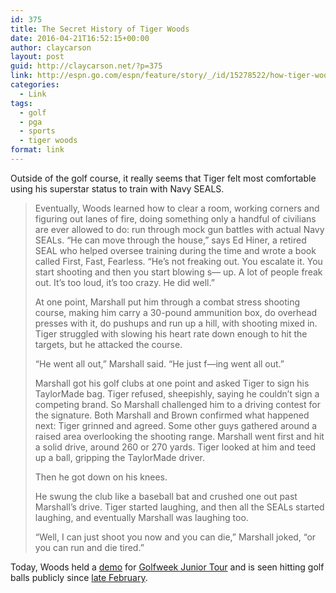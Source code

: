 ```yaml
---
id: 375
title: The Secret History of Tiger Woods
date: 2016-04-21T16:52:15+00:00
author: claycarson
layout: post
guid: http://claycarson.net/?p=375
link: http://espn.go.com/espn/feature/story/_/id/15278522/how-tiger-woods-life-unraveled-years-father-earl-woods-death)
categories: 
  - Link
tags:
  - golf
  - pga
  - sports
  - tiger woods
format: link
---
```

Outside of the golf course, it really seems that Tiger felt most comfortable using his superstar status to train with Navy SEALS.

> Eventually, Woods learned how to clear a room, working corners and figuring out lanes of fire, doing something only a handful of civilians are ever allowed to do: run through mock gun battles with actual Navy SEALs. &#8220;He can move through the house,&#8221; says Ed Hiner, a retired SEAL who helped oversee training during the time and wrote a book called First, Fast, Fearless. &#8220;He&#8217;s not freaking out. You escalate it. You start shooting and then you start blowing s&#8212; up. A lot of people freak out. It&#8217;s too loud, it&#8217;s too crazy. He did well.&#8221;
> 
> At one point, Marshall put him through a combat stress shooting course, making him carry a 30-pound ammunition box, do overhead presses with it, do pushups and run up a hill, with shooting mixed in. Tiger struggled with slowing his heart rate down enough to hit the targets, but he attacked the course.
> 
> &#8220;He went all out,&#8221; Marshall said. &#8220;He just f&#8212;ing went all out.&#8221;
> 
> Marshall got his golf clubs at one point and asked Tiger to sign his TaylorMade bag. Tiger refused, sheepishly, saying he couldn&#8217;t sign a competing brand. So Marshall challenged him to a driving contest for the signature. Both Marshall and Brown confirmed what happened next: Tiger grinned and agreed. Some other guys gathered around a raised area overlooking the shooting range. Marshall went first and hit a solid drive, around 260 or 270 yards. Tiger looked at him and teed up a ball, gripping the TaylorMade driver.
> 
> Then he got down on his knees.
> 
> He swung the club like a baseball bat and crushed one out past Marshall&#8217;s drive. Tiger started laughing, and then all the SEALs started laughing, and eventually Marshall was laughing too.
> 
> &#8220;Well, I can just shoot you now and you can die,&#8221; Marshall joked, &#8220;or you can run and die tired.&#8221; 

Today, Woods held a [demo](https://twitter.com/GWJuniorTour/status/723275985894957056) for [Golfweek Junior Tour](https://twitter.com/GWJuniorTour/status/723277404169461760) and is seen hitting golf balls publicly since [late February](https://twitter.com/TigerWoods/status/702492113188032512?ref_src=twsrc%5Etfw).